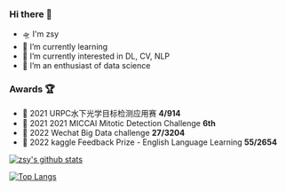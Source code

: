 ### Hi there 👋

- 🛸 I'm zsy
- 🚀 I’m currently learning
- 🚅 I’m currently interested in DL, CV, NLP
- 🛵 I’m an enthusiast of data science


### Awards 🏆

- 🥈 2021 URPC水下光学目标检测应用赛 **4/914**
- 🥉 2021 2021 MICCAI Mitotic Detection Challenge **6th**
- 🥈 2022 Wechat Big Data challenge **27/3204**
- 🥈 2022 kaggle Feedback Prize - English Language Learning **55/2654**


[![zsy's github stats](https://github-readme-stats.vercel.app/api?username=zsy1987&show_icons=true)](https://github.com/anuraghazra/github-readme-stats)

[![Top Langs](https://github-readme-stats.vercel.app/api/top-langs/?username=zsy1987&layout=compact)](https://github.com/anuraghazra/github-readme-stats)

